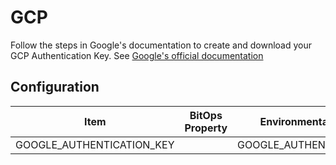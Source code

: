 # GCP

Follow the steps in Google's documentation to create and download your GCP Authentication Key. 
See [Google's official documentation](https://cloud.google.com/docs/authentication/getting-started)

## Configuration

| Item                      | BitOps Property | Environmental Variable    | Description | Default | Req  |
| ------------------------- | --------------- | ------------------------- | ----------- | ------- | ---- |
| GOOGLE_AUTHENTICATION_KEY |                 | GOOGLE_AUTHENTICATION_KEY |             | `null`  | Yes  |



